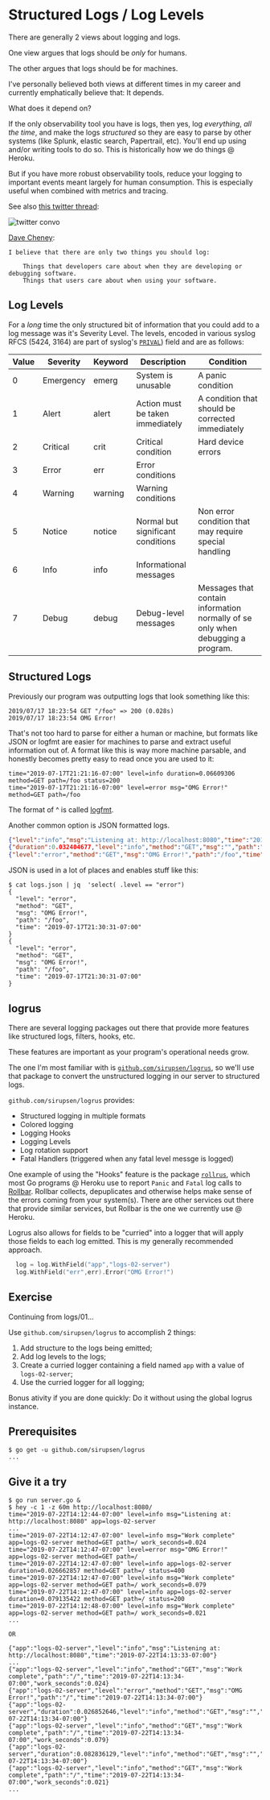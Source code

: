 # Structured Logs / Log Levels

There are generally 2 views about logging and logs.

One view argues that logs should be *only* for humans.

The other argues that logs should be for machines.

I've personally believed both views at different times in my career and currently emphatically believe that: It depends.

What does it depend on?

If the only observability tool you have is logs, then yes, log *everything*, *all the time*, and make the logs *structured* so they are easy to parse by other systems (like Splunk, elastic search, Papertrail, etc). You'll end up using and/or writing tools to do so. This is historically how we do things @ Heroku.

But if you have more robust observability tools, reduce your logging to important events meant largely for human consumption. This is especially useful when combined with metrics and tracing.

See also [this twitter thread](https://twitter.com/VladimirVivien/status/1151899814076043264?s=20):

![twitter convo](../../assets/twitter1.png)

[Dave Cheney](https://dave.cheney.net/2015/11/05/lets-talk-about-logging):

    I believe that there are only two things you should log:

        Things that developers care about when they are developing or debugging software.
        Things that users care about when using your software.

## Log Levels

For a *long* time the only structured bit of information that you could add to a log message was it's Severity Level.
The levels, encoded in various syslog RFCS (5424, 3164) are part of syslog's [`PRIVAL`](https://tools.ietf.org/html/rfc5424#section-6.2.1)) field and are as follows:

| Value | Severity  | Keyword | Description                       | Condition                                                                       |
|-------|-----------|---------|-----------------------------------|---------------------------------------------------------------------------------|
| 0     | Emergency | emerg   | System is unusable                | A panic condition                                                               |
| 1     | Alert     | alert   | Action must be taken immediately  | A condition that should be corrected immediately                                |
| 2     | Critical  | crit    | Critical condition                | Hard device errors                                                              |
| 3     | Error     | err     | Error conditions                  |                                                                                 |
| 4     | Warning   | warning | Warning conditions                |                                                                                 |
| 5     | Notice    | notice  | Normal but significant conditions | Non error condition that may require special handling                           |
| 6     | Info      | info    | Informational messages            |                                                                                 |
| 7     | Debug     | debug   | Debug-level messages              | Messages that contain information normally of se only when debugging a program. |

## Structured Logs

Previously our program was outputting logs that look something like this:

```text
2019/07/17 18:23:54 GET "/foo" => 200 (0.028s)
2019/07/17 18:23:54 OMG Error!
```

That's not too hard to parse for either a human or machine, but formats like JSON or logfmt are easier for machines to parse and extract useful information out of.
A format like this is way more machine parsable, and honestly becomes pretty easy to read once you are used to it:

```text
time="2019-07-17T21:21:16-07:00" level=info duration=0.06609306 method=GET path=/foo status=200
time="2019-07-17T21:21:16-07:00" level=error msg="OMG Error!" method=GET path=/foo
```

The format of ^ is called [logfmt](https://brandur.org/logfmt).

Another common option is JSON formatted logs.

```json
{"level":"info","msg":"Listening at: http://localhost:8080","time":"2019-07-17T21:26:08-07:00"}
{"duration":0.032404677,"level":"info","method":"GET","msg":"","path":"/foo","status":200,"time":"2019-07-17T21:26:21-07:00"}
{"level":"error","method":"GET","msg":"OMG Error!","path":"/foo","time":"2019-07-17T21:26:21-07:00"}
```

JSON is used in a lot of places and enables stuff like this:

```console
$ cat logs.json | jq  'select( .level == "error")
{
  "level": "error",
  "method": "GET",
  "msg": "OMG Error!",
  "path": "/foo",
  "time": "2019-07-17T21:30:31-07:00"
}
{
  "level": "error",
  "method": "GET",
  "msg": "OMG Error!",
  "path": "/foo",
  "time": "2019-07-17T21:30:31-07:00"
}
```

## logrus

There are several logging packages out there that provide more features like structured logs, filters, hooks, etc.

These features are important as your program's operational needs grow.

The one I'm most familiar with is [`github.com/sirupsen/logrus`](https://github.com/sirupsen/logrus), so we'll use that package to
convert the unstructured logging in our server to structured logs.

`github.com/sirupsen/logrus` provides:

* Structured logging in multiple formats
* Colored logging
* Logging Hooks
* Logging Levels
* Log rotation support
* Fatal Handlers (triggered when any fatal level messge is logged)

One example of using the "Hooks" feature is the package [`rollrus`](https://github.com/heroku/rollrus), which most Go programs @ Heroku use to report `Panic` and `Fatal` log calls to [Rollbar](https://rollbar.com/).
Rollbar collects, depuplicates and otherwise helps make sense of the errors coming from your system(s).
There are other services out there that provide similar services, but Rollbar is the one we currently use @ Heroku.

Logrus also allows for fields to be "curried" into a logger that will apply those fields to each log emitted.
This is my generally recommended approach.

```go
  log = log.WithField("app","logs-02-server")
  log.WithField("err",err).Error("OMG Error!")
```

## Exercise

Continuing from logs/01...

Use `github.com/sirupsen/logrus` to accomplish 2 things:

1. Add structure to the logs being emitted;
1. Add log levels to the logs;
1. Create a curried logger containing a field named `app` with a value of `logs-02-server`;
1. Use the curried logger for all logging;

Bonus ativity if you are done quickly: Do it without using the global logrus instance.

## Prerequisites

```console
$ go get -u github.com/sirupsen/logrus
...
```

## Give it a try

```console
$ go run server.go &
$ hey -c 1 -z 60m http://localhost:8080/
time="2019-07-22T14:12:44-07:00" level=info msg="Listening at: http://localhost:8080" app=logs-02-server
...
time="2019-07-22T14:12:47-07:00" level=info msg="Work complete" app=logs-02-server method=GET path=/ work_seconds=0.024
time="2019-07-22T14:12:47-07:00" level=error msg="OMG Error!" app=logs-02-server method=GET path=/
time="2019-07-22T14:12:47-07:00" level=info app=logs-02-server duration=0.026662857 method=GET path=/ status=400
time="2019-07-22T14:12:47-07:00" level=info msg="Work complete" app=logs-02-server method=GET path=/ work_seconds=0.079
time="2019-07-22T14:12:47-07:00" level=info app=logs-02-server duration=0.079135422 method=GET path=/ status=200
time="2019-07-22T14:12:48-07:00" level=info msg="Work complete" app=logs-02-server method=GET path=/ work_seconds=0.021
...

OR

{"app":"logs-02-server","level":"info","msg":"Listening at: http://localhost:8080","time":"2019-07-22T14:13:33-07:00"}
...
{"app":"logs-02-server","level":"info","method":"GET","msg":"Work complete","path":"/","time":"2019-07-22T14:13:34-07:00","work_seconds":0.024}
{"app":"logs-02-server","level":"error","method":"GET","msg":"OMG Error!","path":"/","time":"2019-07-22T14:13:34-07:00"}
{"app":"logs-02-server","duration":0.026852646,"level":"info","method":"GET","msg":"","path":"/","status":400,"time":"2019-07-22T14:13:34-07:00"}
{"app":"logs-02-server","level":"info","method":"GET","msg":"Work complete","path":"/","time":"2019-07-22T14:13:34-07:00","work_seconds":0.079}
{"app":"logs-02-server","duration":0.082836129,"level":"info","method":"GET","msg":"","path":"/","status":200,"time":"2019-07-22T14:13:34-07:00"}
{"app":"logs-02-server","level":"info","method":"GET","msg":"Work complete","path":"/","time":"2019-07-22T14:13:34-07:00","work_seconds":0.021}
...
```
